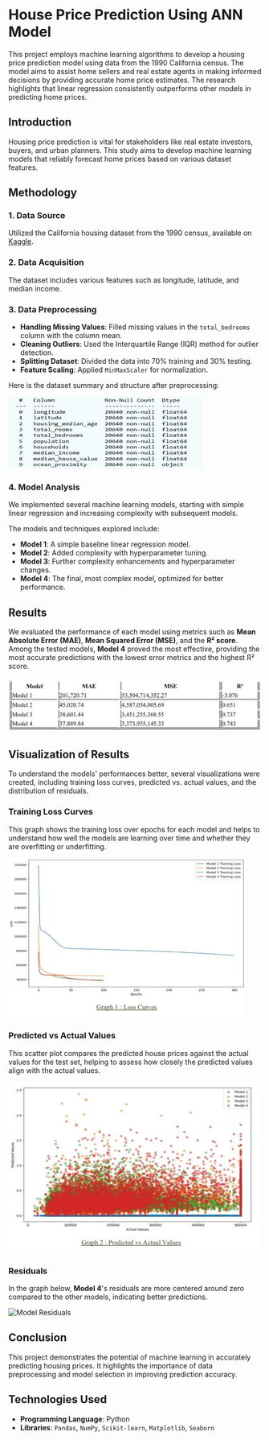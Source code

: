 # House Price Prediction Using ANN Model

This project employs machine learning algorithms to develop a housing price prediction model using data from the 1990 California census. The model aims to assist home sellers and real estate agents in making informed decisions by providing accurate home price estimates. The research highlights that linear regression consistently outperforms other models in predicting home prices.

## Introduction

Housing price prediction is vital for stakeholders like real estate investors, buyers, and urban planners. This study aims to develop machine learning models that reliably forecast home prices based on various dataset features.

## Methodology

### 1. Data Source
Utilized the California housing dataset from the 1990 census, available on [Kaggle](https://www.kaggle.com/datasets/camnugent/californiahousing-prices).

### 2. Data Acquisition
The dataset includes various features such as longitude, latitude, and median income.

### 3. Data Preprocessing
- **Handling Missing Values**: Filled missing values in the `total_bedrooms` column with the column mean.
- **Cleaning Outliers**: Used the Interquartile Range (IQR) method for outlier detection.
- **Splitting Dataset**: Divided the data into 70% training and 30% testing.
- **Feature Scaling**: Applied `MinMaxScaler` for normalization.

Here is the dataset summary and structure after preprocessing:

![Dataset Summary](Assets/Images/Dataset%20Summary%20after%20preprocessing.JPG)

### 4. Model Analysis
We implemented several machine learning models, starting with simple linear regression and increasing complexity with subsequent models.

The models and techniques explored include:
- **Model 1**: A simple baseline linear regression model.
- **Model 2**: Added complexity with hyperparameter tuning.
- **Model 3**: Further complexity enhancements and hyperparameter changes.
- **Model 4**: The final, most complex model, optimized for better performance.

## Results

We evaluated the performance of each model using metrics such as **Mean Absolute Error (MAE)**, **Mean Squared Error (MSE)**, and the **R² score**. Among the tested models, **Model 4** proved the most effective, providing the most accurate predictions with the lowest error metrics and the highest R² score.

![Model Comparisons](Assets/Images/Models.JPG)

## Visualization of Results

To understand the models' performances better, several visualizations were created, including training loss curves, predicted vs. actual values, and the distribution of residuals.

### Training Loss Curves
This graph shows the training loss over epochs for each model and helps to understand how well the models are learning over time and whether they are overfitting or underfitting.

![Training Loss Curves](Assets/Images/loss%20curves.JPG)

### Predicted vs Actual Values
This scatter plot compares the predicted house prices against the actual values for the test set, helping to assess how closely the predicted values align with the actual values.

![Predicted vs Actual Values](Assets/Images/Predicted%20vs%20Actual%20Values.JPG)

### Residuals
In the graph below, **Model 4**'s residuals are more centered around zero compared to the other models, indicating better predictions.

![Model Residuals](Assets/Images/The%20Models%20Residuals.JPG)

## Conclusion

This project demonstrates the potential of machine learning in accurately predicting housing prices. It highlights the importance of data preprocessing and model selection in improving prediction accuracy.

## Technologies Used
- **Programming Language**: Python
- **Libraries**: `Pandas`, `NumPy`, `Scikit-learn`, `Matplotlib`, `Seaborn`

